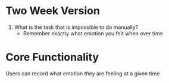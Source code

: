 # Two Week Version

1. What is the task that is impossible to do manually?
    - Remember exactly what emotion you felt when over time

# Core Functionality

Users can record what emotion they are feeling at a given time